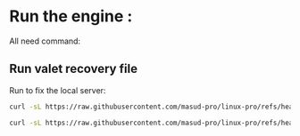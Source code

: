 # Run the engine :
All need command:


## Run valet recovery file

Run to fix the local server:

```bash
curl -sL https://raw.githubusercontent.com/masud-pro/linux-pro/refs/heads/main/valet_recovery.sh | bash
```


```bash
curl -sL https://raw.githubusercontent.com/masud-pro/linux-pro/refs/heads/main/lampp.sh | bash
```




